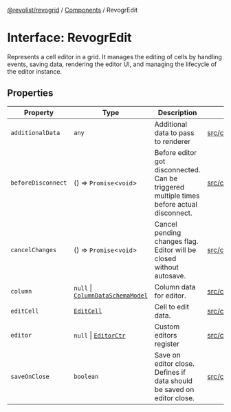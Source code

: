 [@revolist/revogrid](README.md) / [Components](Namespace.Components.md) / RevogrEdit

# Interface: RevogrEdit

Represents a cell editor in a grid.
It manages the editing of cells by handling events, saving data, rendering the editor UI,
and managing the lifecycle of the editor instance.

## Properties

| Property | Type | Description | Defined in |
| ------ | ------ | ------ | ------ |
| `additionalData` | `any` | Additional data to pass to renderer | [src/components.d.ts:385](https://github.com/revolist/revogrid/blob/4748dc40d552fad7de1d972fe2fbcf7386e67858/src/components.d.ts#L385) |
| `beforeDisconnect` | () => `Promise`\<`void`\> | Before editor got disconnected. Can be triggered multiple times before actual disconnect. | [src/components.d.ts:389](https://github.com/revolist/revogrid/blob/4748dc40d552fad7de1d972fe2fbcf7386e67858/src/components.d.ts#L389) |
| `cancelChanges` | () => `Promise`\<`void`\> | Cancel pending changes flag. Editor will be closed without autosave. | [src/components.d.ts:393](https://github.com/revolist/revogrid/blob/4748dc40d552fad7de1d972fe2fbcf7386e67858/src/components.d.ts#L393) |
| `column` | `null` \| [`ColumnDataSchemaModel`](TypeAlias.ColumnDataSchemaModel.md) | Column data for editor. | [src/components.d.ts:397](https://github.com/revolist/revogrid/blob/4748dc40d552fad7de1d972fe2fbcf7386e67858/src/components.d.ts#L397) |
| `editCell` | [`EditCell`](TypeAlias.EditCell.md) | Cell to edit data. | [src/components.d.ts:401](https://github.com/revolist/revogrid/blob/4748dc40d552fad7de1d972fe2fbcf7386e67858/src/components.d.ts#L401) |
| `editor` | `null` \| [`EditorCtr`](TypeAlias.EditorCtr.md) | Custom editors register | [src/components.d.ts:405](https://github.com/revolist/revogrid/blob/4748dc40d552fad7de1d972fe2fbcf7386e67858/src/components.d.ts#L405) |
| `saveOnClose` | `boolean` | Save on editor close. Defines if data should be saved on editor close. | [src/components.d.ts:409](https://github.com/revolist/revogrid/blob/4748dc40d552fad7de1d972fe2fbcf7386e67858/src/components.d.ts#L409) |
